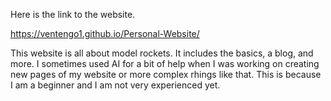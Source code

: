 Here is the link to the website.

https://ventengo1.github.io/Personal-Website/

This website is all about model rockets. It includes the basics, a blog, and more.
I sometimes used AI for a bit of help when I was working on creating new pages of my website or more complex rhings like that. This is because I am a beginner and I am not very experienced yet.
